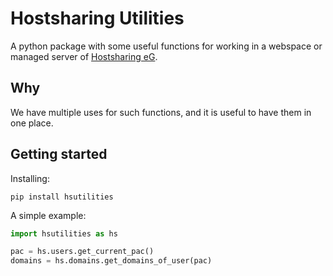 Hostsharing Utilities
=====================

A python package with some useful functions for working in a webspace or managed server of [Hostsharing eG](https://hostsharing.net).

Why
---

We have multiple uses for such functions, and it is useful to have them in one place.

Getting started
---------------

Installing:

    pip install hsutilities

A simple example:

```python
import hsutilities as hs

pac = hs.users.get_current_pac()
domains = hs.domains.get_domains_of_user(pac)
```
